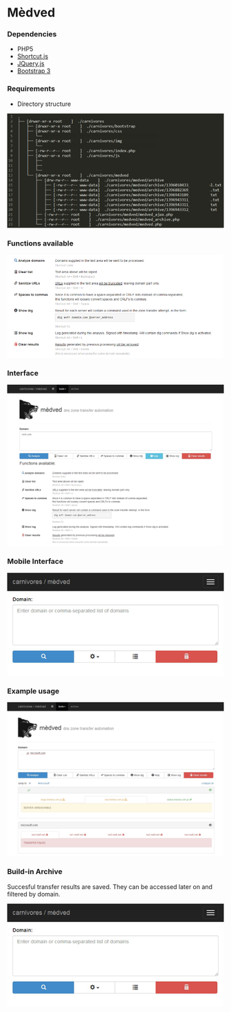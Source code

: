 # Mèdved

### Dependencies
* PHP5
* [Shortcut.js](http://www.mattytemple.com/projects/shortcut-js/)
* [JQuery.js](http://jquery.com/)
* [Bootstrap 3](http://getbootstrap.com/)

### Requirements
* Directory structure

![Directory structure](https://raw.githubusercontent.com/mnmnc/img/master/medved_tree.jpg)

### Functions available
![Functions available](https://raw.githubusercontent.com/mnmnc/img/master/help.png)

### Interface
![Interface](https://raw.githubusercontent.com/mnmnc/img/master/medved1.jpg)

### Mobile Interface
![Mobile Interface](https://raw.githubusercontent.com/mnmnc/img/master/medved2.jpg)

### Example usage
![Example usage](https://raw.githubusercontent.com/mnmnc/img/master/medved3.jpg)

### Build-in Archive
Succesful transfer results are saved. They can be accessed later on and filtered by domain.

![Archive](https://raw.githubusercontent.com/mnmnc/img/master/medved2.jpg)
